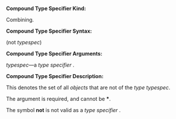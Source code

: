  

**Compound Type Specifier Kind:** 

Combining. 

**Compound Type Specifier Syntax:** 

(not *typespec*) 

**Compound Type Specifier Arguments:** 

*typespec*—a *type specifier* .  



**Compound Type Specifier Description:** 

This denotes the set of all *objects* that are not of the *type typespec*. 

The argument is required, and cannot be **\***. 

The symbol **not** is not valid as a *type specifier* . 

